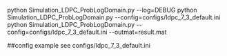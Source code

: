 python Simulation_LDPC_ProbLogDomain.py --log=DEBUG 
python Simulation_LDPC_ProbLogDomain.py --config=configs/ldpc_7_3_default.ini
python Simulation_LDPC_ProbLogDomain.py --config=configs/ldpc_7_3_default.ini --outmat=result.mat

##config example
see configs/ldpc_7_3_default.ini 
